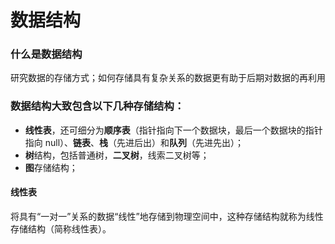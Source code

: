 # 数据结构

### 什么是数据结构
研究数据的存储方式；如何存储具有复杂关系的数据更有助于后期对数据的再利用

### 数据结构大致包含以下几种存储结构：
+ **线性表**，还可细分为**顺序表**（指针指向下一个数据块，最后一个数据块的指针指向 null）、**链表**、**栈**（先进后出）和**队列**（先进先出）；
+ **树**结构，包括普通树，**二叉树**，线索二叉树等；
+ **图**存储结构；

#### 线性表
将具有“一对一”关系的数据“线性”地存储到物理空间中，这种存储结构就称为线性存储结构（简称线性表）。
      